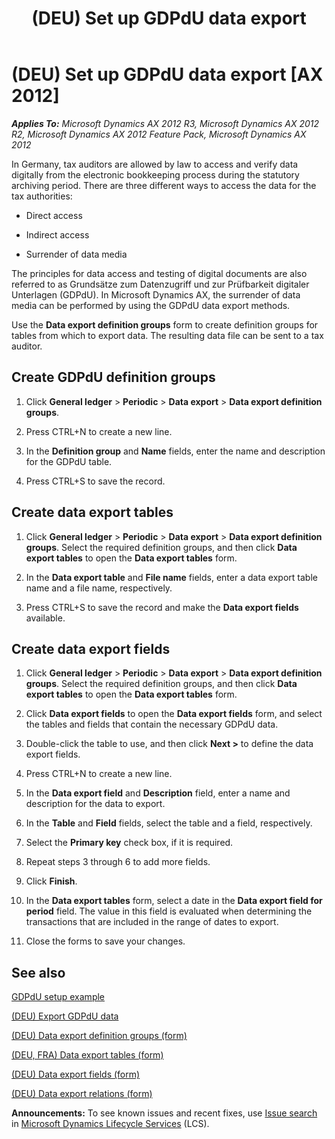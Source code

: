 ﻿---
title: (DEU) Set up GDPdU data export
TOCTitle: (DEU) Set up GDPdU data export
ms:assetid: 8e40fa72-5700-45cb-9ee1-f49dc07795d7
ms:mtpsurl: https://technet.microsoft.com/en-us/library/Aa616006(v=AX.60)
ms:contentKeyID: 36058513
ms.date: 04/18/2014
mtps_version: v=AX.60
---

# (DEU) Set up GDPdU data export [AX 2012]


_**Applies To:** Microsoft Dynamics AX 2012 R3, Microsoft Dynamics AX 2012 R2, Microsoft Dynamics AX 2012 Feature Pack, Microsoft Dynamics AX 2012_

In Germany, tax auditors are allowed by law to access and verify data digitally from the electronic bookkeeping process during the statutory archiving period. There are three different ways to access the data for the tax authorities:

  - Direct access

  - Indirect access

  - Surrender of data media

The principles for data access and testing of digital documents are also referred to as Grundsätze zum Datenzugriff und zur Prüfbarkeit digitaler Unterlagen (GDPdU). In Microsoft Dynamics AX, the surrender of data media can be performed by using the GDPdU data export methods.

Use the **Data export definition groups** form to create definition groups for tables from which to export data. The resulting data file can be sent to a tax auditor.

## Create GDPdU definition groups

1.  Click **General ledger** \> **Periodic** \> **Data export** \> **Data export definition groups**.

2.  Press CTRL+N to create a new line.

3.  In the **Definition group** and **Name** fields, enter the name and description for the GDPdU table.

4.  Press CTRL+S to save the record.

## Create data export tables

1.  Click **General ledger** \> **Periodic** \> **Data export** \> **Data export definition groups**. Select the required definition groups, and then click **Data export tables** to open the **Data export tables** form.

2.  In the **Data export table** and **File name** fields, enter a data export table name and a file name, respectively.

3.  Press CTRL+S to save the record and make the **Data export fields** available.

## Create data export fields

1.  Click **General ledger** \> **Periodic** \> **Data export** \> **Data export definition groups**. Select the required definition groups, and then click **Data export tables** to open the **Data export tables** form.

2.  Click **Data export fields** to open the **Data export fields** form, and select the tables and fields that contain the necessary GDPdU data.

3.  Double-click the table to use, and then click **Next \>** to define the data export fields.

4.  Press CTRL+N to create a new line.

5.  In the **Data export field** and **Description** field, enter a name and description for the data to export.

6.  In the **Table** and **Field** fields, select the table and a field, respectively.

7.  Select the **Primary key** check box, if it is required.

8.  Repeat steps 3 through 6 to add more fields.

9.  Click **Finish**.

10. In the **Data export tables** form, select a date in the **Data export field for period** field. The value in this field is evaluated when determining the transactions that are included in the range of dates to export.

11. Close the forms to save your changes.

## See also

[GDPdU setup example](gdpdu-setup-example.md)

[(DEU) Export GDPdU data](deu-export-gdpdu-data.md)

[(DEU) Data export definition groups (form)](https://technet.microsoft.com/en-us/library/aa615425\(v=ax.60\))

[(DEU, FRA) Data export tables (form)](https://technet.microsoft.com/en-us/library/aa571461\(v=ax.60\))

[(DEU) Data export fields (form)](https://technet.microsoft.com/en-us/library/aa596357\(v=ax.60\))

[(DEU) Data export relations (form)](https://technet.microsoft.com/en-us/library/aa620743\(v=ax.60\))

  
**Announcements:** To see known issues and recent fixes, use [Issue search](http://go.microsoft.com/fwlink/?linkid=389258) in [Microsoft Dynamics Lifecycle Services](http://go.microsoft.com/fwlink/?linkid=306505) (LCS).

